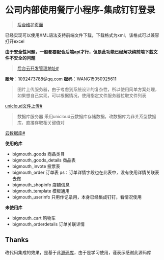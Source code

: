 # 公司内部使用餐厅小程序-集成钉钉登录


> [后台维护页面](https://bigeater.onmouse.cn/#/pages/admin/index)

已经实现可以使用XML语法支持前端文件下载，下载格式为xml，该格式可以兼容打开excel

**由于安全性问题，一般都要配合后端api才行，但是此功能已经解决纯前端下载文件不安全的问题**

> [后台云开发管理地址#](https://unicloud.dcloud.net.cn/)

**账号**：1092473788@qq.com
**密码**：WANG15050925611


> 图片上传服务器，由于考虑到系统设计的复杂性，所以使用简单方案处理，如果想自己实现，可以根据情况，使用指定文件服务器拉取文件列表

[unicloud文件上传#](https://unicloud.dcloud.net.cn/cloud-storage?platform=aliyun&appid=)

> 数据库服务器
采用unicloud云数据库存储数据，改数据库为非关系型数据库，直接存取相关键值对

[云数据库#](https://unicloud.dcloud.net.cn/cloud-database?platform=aliyun&appid=)

__使用的库__
* bigmouth_goods 商品类目
* bigmouth_goods_details 商品表
* bigmouth_invote 投票表
* bigmouth_order 订单表 ps：订单详情字段也在此表中，没有使用详情关联表去做
* bigmouth_shopinfo 店铺信息
* bigmouth_template 模板通用
* bigmouth_userinfo 只用作记录用，本身已经集成钉钉，看情况使用

__未使用库__
* bigmouth_cart 购物车
* bigmouth_orderdetails 订单关联详情


## Thanks

改代码集成的效果，是基于此[源码库](https://github.com/WHaveFun/yipin.git)，由于是学习使用，谨表示感谢此源码库